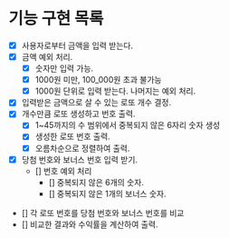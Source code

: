 # 기능 구현 목록

- [x] 사용자로부터 금액을 입력 받는다.
- [x] 금액 예외 처리.
  - [x] 숫자만 입력 가능.
  - [x] 1000원 미만, 100_000원 초과 불가능
  - [x] 1000원 단위로 입력 받는다. 나머지는 예외 처리.
- [x] 입력받은 금액으로 살 수 있는 로또 개수 결정.
- [x] 개수만큼 로또 생성하고 번호 출력.
  - [x] 1~45까지의 수 범위에서 중복되지 않은 6자리 숫자 생성
  - [x] 생성한 로또 번호 출력.
  - [x] 오름차순으로 정렬하여 출력.
- [x] 당첨 번호와 보너스 번호 입력 받기.
  - [] 번호 예외 처리
    - [] 중복되지 않은 6개의 숫자.
    - [] 중복되지 않은 1개의 보너스 숫자.
- [] 각 로또 번호를 당첨 번호와 보너스 번호를 비교
- [] 비교한 결과와 수익률을 계산하여 출력.
